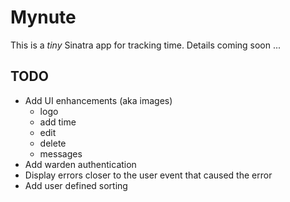 Mynute
======

This is a _tiny_ Sinatra app for tracking time. Details coming soon ...

TODO
----

* Add UI enhancements (aka images)
  * logo
  * add time
  * edit
  * delete
  * messages
* Add warden authentication
* Display errors closer to the user event that caused the error
* Add user defined sorting
